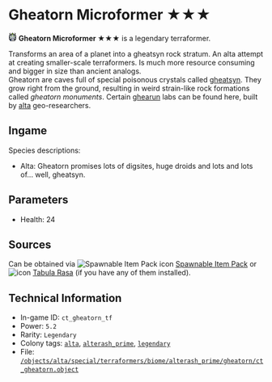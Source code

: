# Gheatorn Microformer ★★★

<img src="https://raw.githubusercontent.com/Ceterai/Enternia/main/objects/alta/special/terraformers/biome/alterash_prime/gheatorn/icon.png" alt="Gheatorn Microformer ★★★ icon" loading="lazy" width="auto" height="16px"/> **Gheatorn Microformer ★★★** is a legendary terraformer.

Transforms an area of a planet into a gheatsyn rock stratum. An alta attempt at creating smaller-scale terraformers. Is much more resource consuming and bigger in size than ancient analogs.  
Gheatorn are caves full of special poisonous crystals called [gheatsyn](https://ceterai.github.io/MyEnternia/Wiki/Tags/Gheatsyn). They grow right from the ground, resulting in weird strain-like rock formations called _gheatorn monuments_. Certain [ghearun](https://ceterai.github.io/MyEnternia/Wiki/Tags/Ghearun) labs can be found here, built by [alta](https://ceterai.github.io/MyEnternia/Wiki/Tags/Alta) geo-researchers.

## Ingame

Species descriptions:

- Alta: Gheatorn promises lots of digsites, huge droids and lots and lots of... well, gheatsyn.

## Parameters

- Health: 24

## Sources

Can be obtained via <img src="https://raw.githubusercontent.com/Silverfeelin/Starbound-SpawnableItemPack/master/interface/sip/iconSmall.png" alt="Spawnable Item Pack icon" width="18" height="14"/> [Spawnable Item Pack](https://steamcommunity.com/sharedfiles/filedetails/?id=733665104) or <img src="https://steamuserimages-a.akamaihd.net/ugc/263843960696222713/3EC9A7C005541F7D577EBCB8C5736B4EFC9973D6/" alt="icon" width="8" height="12"/> [Tabula Rasa](https://community.playstarbound.com/resources/the-tabula-rasa.3222/) (if you have any of them installed).

## Technical Information

- In-game ID: `ct_gheatorn_tf`
- Power: `5.2`
- Rarity: `Legendary`
- Colony tags: [`alta`](https://ceterai.github.io/MyEnternia/Wiki/Tags/Alta), [`alterash_prime`](https://ceterai.github.io/MyEnternia/Wiki/Tags/AlterashPrime), [`legendary`](https://ceterai.github.io/MyEnternia/Wiki/Tags/Legendary)
- File: [`/objects/alta/special/terraformers/biome/alterash_prime/gheatorn/ct_gheatorn.object`](https://github.com/Ceterai/Enternia/blob/main/objects/alta/special/terraformers/biome/alterash_prime/gheatorn/ct_gheatorn.object)
